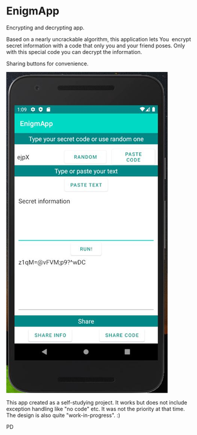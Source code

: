 # EnigmApp
Encrypting and decrypting app.

Based on a nearly uncrackable algorithm, this application lets You  encrypt secret information with a code that only you and your friend poses. Only with this special code you can decrypt the information.

Sharing buttons for convenience.

![alt text](https://github.com/PDymala/EnigmApp/blob/master/EnigmApp.JPG?raw=true)


This app created as a self-studying project. It works but does not include exception handling like "no code" etc. It was not the priority at that time. The design is also quite "work-in-progress". :)



PD
 
